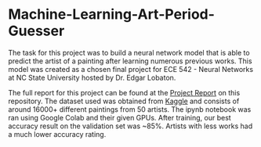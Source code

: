 # Machine-Learning-Art-Period-Guesser

The task for this project was to build a neural network model that is able to predict the artist of a painting after learning numerous previous works. This model was created as a chosen final project for ECE 542 - Neural Networks at NC State University hosted by Dr. Edgar Lobaton.

The full report for this project can be found at the [Project Report](https://github.com/anmelus/Machine-Learning-Artist-Guesser/blob/main/Project%20Report.pdf) on this repository. The dataset used was obtained from [Kaggle](https://www.kaggle.com/datasets/ikarus777/best-artworks-of-all-time) and consists of around 16000+ different paintings from 50 artists. The ipynb notebook was ran using Google Colab and their given GPUs. After training, our best accuracy result on the validation set was ~85%. Artists with less works had a much lower accuracy rating.
